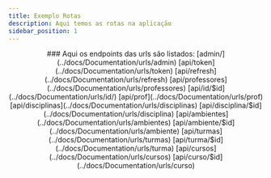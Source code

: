 ```yaml
---
title: Exemplo Rotas
description: Aqui temos as rotas na aplicação
sidebar_position: 1
---
```


<div align="center">
### Aqui os endpoints das urls são listados: 
   [admin/](../docs/Documentation/urls/admin)  
   [api/token](../docs/Documentation/urls/token)  
   [api/refresh](../docs/Documentation/urls/refresh)  
   [api/professores](../docs/Documentation/urls/professores)  
   [api/id/$id](../docs/Documentation/urls/id/)  
   [api/prof](../docs/Documentation/urls/prof)  
   [api/disciplinas](../docs/Documentation/urls/disciplinas)  
   [api/disciplina/$id](../docs/Documentation/urls/disciplina)  
   [api/ambientes](../docs/Documentation/urls/ambientes)  
   [api/ambiente/$id](../docs/Documentation/urls/ambiente)  
   [api/turmas](../docs/Documentation/urls/turmas)  
   [api/turma/$id](../docs/Documentation/urls/turma)  
   [api/cursos](../docs/Documentation/urls/cursos)  
   [api/curso/$id](../docs/Documentation/urls/curso)  
</div>  

